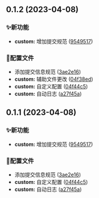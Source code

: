 

## 0.1.2 (2023-04-08)


### ✨新功能

* **custom:** 增加提交规范 ([9549517](https://github.com/zzz412/react_airbnb/commit/9549517a0cad090e782a766dbdd6a29ab8f4ec01))


### 🔧配置文件

* 添加提交信息规范 ([3ae2e16](https://github.com/zzz412/react_airbnb/commit/3ae2e16af42bfb87db5819c0ae9087ff510fa4e4))
* **custom:** 辅助文件更改 ([04f38ed](https://github.com/zzz412/react_airbnb/commit/04f38ed14b31fdfe821c3234c36ea1877a3f4642))
* **custom:** 自定义配置 ([04f44c5](https://github.com/zzz412/react_airbnb/commit/04f44c582ca1e9206cbcd1509853fd1ed244a527))
* **custom:** 自动日志 ([a27f45a](https://github.com/zzz412/react_airbnb/commit/a27f45a3041f927262e481bd20623e6d620c4335))

## 0.1.1 (2023-04-08)


### ✨新功能

* **custom:** 增加提交规范 ([9549517](https://github.com/zzz412/react_airbnb/commit/9549517a0cad090e782a766dbdd6a29ab8f4ec01))


### 🔧配置文件

* 添加提交信息规范 ([3ae2e16](https://github.com/zzz412/react_airbnb/commit/3ae2e16af42bfb87db5819c0ae9087ff510fa4e4))
* **custom:** 自定义配置 ([04f44c5](https://github.com/zzz412/react_airbnb/commit/04f44c582ca1e9206cbcd1509853fd1ed244a527))
* **custom:** 自动日志 ([a27f45a](https://github.com/zzz412/react_airbnb/commit/a27f45a3041f927262e481bd20623e6d620c4335))